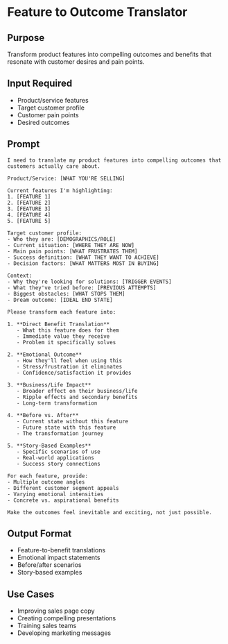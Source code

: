 # Feature to Outcome Translator

## Purpose
Transform product features into compelling outcomes and benefits that resonate with customer desires and pain points.

## Input Required
- Product/service features
- Target customer profile
- Customer pain points
- Desired outcomes

## Prompt

```
I need to translate my product features into compelling outcomes that customers actually care about.

Product/Service: [WHAT YOU'RE SELLING]

Current features I'm highlighting:
1. [FEATURE 1]
2. [FEATURE 2]
3. [FEATURE 3]
4. [FEATURE 4]
5. [FEATURE 5]

Target customer profile:
- Who they are: [DEMOGRAPHICS/ROLE]
- Current situation: [WHERE THEY ARE NOW]
- Main pain points: [WHAT FRUSTRATES THEM]
- Success definition: [WHAT THEY WANT TO ACHIEVE]
- Decision factors: [WHAT MATTERS MOST IN BUYING]

Context:
- Why they're looking for solutions: [TRIGGER EVENTS]
- What they've tried before: [PREVIOUS ATTEMPTS]
- Biggest obstacles: [WHAT STOPS THEM]
- Dream outcome: [IDEAL END STATE]

Please transform each feature into:

1. **Direct Benefit Translation**
   - What this feature does for them
   - Immediate value they receive
   - Problem it specifically solves

2. **Emotional Outcome**
   - How they'll feel when using this
   - Stress/frustration it eliminates
   - Confidence/satisfaction it provides

3. **Business/Life Impact**
   - Broader effect on their business/life
   - Ripple effects and secondary benefits
   - Long-term transformation

4. **Before vs. After**
   - Current state without this feature
   - Future state with this feature
   - The transformation journey

5. **Story-Based Examples**
   - Specific scenarios of use
   - Real-world applications
   - Success story connections

For each feature, provide:
- Multiple outcome angles
- Different customer segment appeals
- Varying emotional intensities
- Concrete vs. aspirational benefits

Make the outcomes feel inevitable and exciting, not just possible.
```

## Output Format
- Feature-to-benefit translations
- Emotional impact statements
- Before/after scenarios
- Story-based examples

## Use Cases
- Improving sales page copy
- Creating compelling presentations
- Training sales teams
- Developing marketing messages